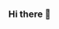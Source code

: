 ### Hi there 👋

<!--
**Kaif10/Kaif10** is a ✨ _special_ ✨ repository because its `README.md` (this file) appears on your GitHub profile.


https://twitter.com/Kaif76200535
<i class="ri-twitter-fill"></i>
<svg xmlns="http://www.w3.org/2000/svg" viewBox="0 0 24 24" width="24" height="24"><path fill="none" d="M0 0h24v24H0z"/><path d="M22.162 5.656a8.384 8.384 0 0 1-2.402.658A4.196 4.196 0 0 0 21.6 4c-.82.488-1.719.83-2.656 1.015a4.182 4.182 0 0 0-7.126 3.814 11.874 11.874 0 0 1-8.62-4.37 4.168 4.168 0 0 0-.566 2.103c0 1.45.738 2.731 1.86 3.481a4.168 4.168 0 0 1-1.894-.523v.052a4.185 4.185 0 0 0 3.355 4.101 4.21 4.21 0 0 1-1.89.072A4.185 4.185 0 0 0 7.97 16.65a8.394 8.394 0 0 1-6.191 1.732 11.83 11.83 0 0 0 6.41 1.88c7.693 0 11.9-6.373 11.9-11.9 0-.18-.005-.362-.013-.54a8.496 8.496 0 0 0 2.087-2.165z"/></svg>

Here are some ideas to get you started:
- 🔭 I’m currently working on ...
- 🌱 I’m currently learning ...
- 👯 I’m looking to collaborate on ...
- 🤔 I’m looking for help with ...
- 💬 Ask me about ...
- 📫 How to reach me: ...
- 😄 Pronouns: ...
- ⚡ Fun fact: ...

![Kaif's github stats](https://github-readme-stats.vercel.app/api?username=Kaif10)
-->
